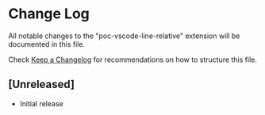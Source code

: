 # Change Log

All notable changes to the "poc-vscode-line-relative" extension will be documented in this file.

Check [Keep a Changelog](http://keepachangelog.com/) for recommendations on how to structure this file.

## [Unreleased]

- Initial release